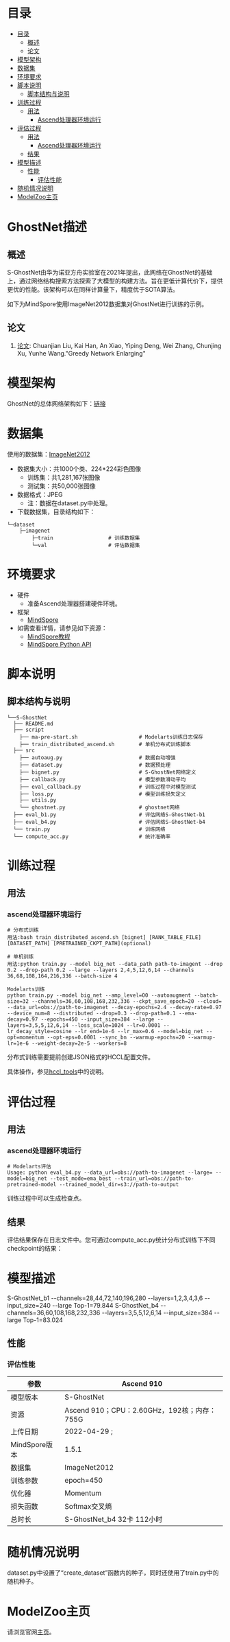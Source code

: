 # 目录

<!-- TOC -->

- [目录](#目录)
    - [概述](#概述)
    - [论文](#论文)
- [模型架构](#模型架构)
- [数据集](#数据集)
- [环境要求](#环境要求)
- [脚本说明](#脚本说明)
    - [脚本结构与说明](#脚本结构与说明)
- [训练过程](#训练过程)
    - [用法](#用法)
        - [Ascend处理器环境运行](#ascend处理器环境运行)
- [评估过程](#评估过程)
    - [用法](#用法-1)
        - [Ascend处理器环境运行](#ascend处理器环境运行-1)
    - [结果](#结果-1)
- [模型描述](#模型描述)
    - [性能](#性能)
        - [评估性能](#评估性能)
- [随机情况说明](#随机情况说明)
- [ModelZoo主页](#modelzoo主页)

<!-- /TOC -->

# GhostNet描述

## 概述

S-GhostNet由华为诺亚方舟实验室在2021年提出，此网络在GhostNet的基础上，通过网络结构搜索方法探索了大模型的构建方法。旨在更低计算代价下，提供更优的性能。该架构可以在同样计算量下，精度优于SOTA算法。

如下为MindSpore使用ImageNet2012数据集对GhostNet进行训练的示例。

## 论文

1. [论文](https://arxiv.org/pdf/2108.00177.pdf): Chuanjian Liu, Kai Han, An Xiao, Yiping Deng, Wei Zhang, Chunjing Xu, Yunhe Wang."Greedy Network Enlarging"

# 模型架构

GhostNet的总体网络架构如下：[链接](https://arxiv.org/pdf/1911.11907.pdf)

# 数据集

使用的数据集：[ImageNet2012](http://www.image-net.org/)

- 数据集大小：共1000个类、224*224彩色图像
    - 训练集：共1,281,167张图像
    - 测试集：共50,000张图像
- 数据格式：JPEG
    - 注：数据在dataset.py中处理。
- 下载数据集，目录结构如下：

```text
└─dataset
    ├─imagenet
        ├─train                  # 训练数据集
        └─val                    # 评估数据集
```

# 环境要求

- 硬件
    - 准备Ascend处理器搭建硬件环境。
- 框架
    - [MindSpore](https://www.mindspore.cn/install/en)
- 如需查看详情，请参见如下资源：
    - [MindSpore教程](https://www.mindspore.cn/tutorials/zh-CN/master/index.html)
    - [MindSpore Python API](https://www.mindspore.cn/docs/zh-CN/master/index.html)

# 脚本说明

## 脚本结构与说明

```text
└──S-GhostNet
  ├── README.md
  ├── script
    ├── ma-pre-start.sh                    # Modelarts训练日志保存
    ├── train_distributed_ascend.sh        # 单机分布式训练脚本
  ├── src
    ├── autoaug.py                         # 数据自动增强
    ├── dataset.py                         # 数据预处理
    ├── bignet.py                          # S-GhostNet网络定义
    ├── callback.py                        # 模型参数滑动平均
    ├── eval_callback.py                   # 训练过程中对模型测试
    ├── loss.py                            # 模型训练损失定义
    ├── utils.py
    └── ghostnet.py                        # ghostnet网络
  ├── eval_b1.py                           # 评估网络S-GhostNet-b1
  ├── eval_b4.py                           # 评估网络S-GhostNet-b4
  └── train.py                             # 训练网络
  └── compute_acc.py                       # 统计准确率
```

# 训练过程

## 用法

### ascend处理器环境运行

```Shell
# 分布式训练
用法:bash train_distributed_ascend.sh [bignet] [RANK_TABLE_FILE] [DATASET_PATH] [PRETRAINED_CKPT_PATH](optional)

# 单机训练
用法:python train.py --model big_net --data_path path-to-imagent --drop 0.2 --drop-path 0.2 --large --layers 2,4,5,12,6,14 --channels 36,68,108,164,216,336 --batch-size 4

Modelarts训练
python train.py --model big_net --amp_level=O0 --autoaugment --batch-size=32 --channels=36,60,108,168,232,336 --ckpt_save_epoch=20 --cloud= --data_url=obs://path-to-imagenet --decay-epochs=2.4 --decay-rate=0.97 --device_num=8 --distributed --drop=0.3 --drop-path=0.1 --ema-decay=0.97 --epochs=450 --input_size=384 --large --layers=3,5,5,12,6,14 --loss_scale=1024 --lr=0.0001 --lr_decay_style=cosine --lr_end=1e-6 --lr_max=0.6 --model=big_net --opt=momentum --opt-eps=0.0001 --sync_bn --warmup-epochs=20 --warmup-lr=1e-6 --weight-decay=2e-5 --workers=8

```

分布式训练需要提前创建JSON格式的HCCL配置文件。

具体操作，参见[hccl_tools](https://gitee.com/mindspore/models/tree/r2.0/utils/hccl_tools)中的说明。

# 评估过程

## 用法

### ascend处理器环境运行

```Shell
# Modelarts评估
Usage: python eval_b4.py --data_url=obs://path-to-imagenet --large= --model=big_net --test_mode=ema_best --train_url=obs://path-to-pretrained-model --trained_model_dir=s3://path-to-output
```

训练过程中可以生成检查点。

## 结果

评估结果保存在日志文件中。您可通过compute_acc.py统计分布式训练下不同checkpoint的结果：

# 模型描述

S-GhostNet_b1 --channels=28,44,72,140,196,280 --layers=1,2,3,4,3,6 --input_size=240 --large
Top-1=79.844
S-GhostNet_b4 --channels=36,60,108,168,232,336 --layers=3,5,5,12,6,14 --input_size=384 --large
Top-1=83.024

## 性能

### 评估性能

| 参数 | Ascend 910  |
|---|---|
| 模型版本  | S-GhostNet |
| 资源  |  Ascend 910；CPU：2.60GHz，192核；内存：755G |
| 上传日期  |2022-04-29 ;  |
| MindSpore版本  | 1.5.1 |
| 数据集  |  ImageNet2012 |
| 训练参数  | epoch=450 |
| 优化器  | Momentum  |
| 损失函数  |Softmax交叉熵  |
|总时长   |  S-GhostNet_b4 32卡 112小时 |

# 随机情况说明

dataset.py中设置了“create_dataset”函数内的种子，同时还使用了train.py中的随机种子。

# ModelZoo主页

请浏览官网[主页](https://gitee.com/mindspore/mindspore/tree/r1.3/model_zoo)。
